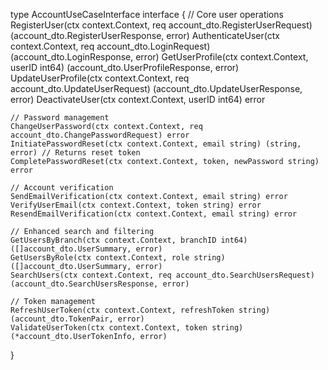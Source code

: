 type AccountUseCaseInterface interface {
	// Core user operations
	RegisterUser(ctx context.Context, req account_dto.RegisterUserRequest) (account_dto.RegisterUserResponse, error)
	AuthenticateUser(ctx context.Context, req account_dto.LoginRequest) (account_dto.LoginResponse, error)
	GetUserProfile(ctx context.Context, userID int64) (account_dto.UserProfileResponse, error)
	UpdateUserProfile(ctx context.Context, req account_dto.UpdateUserRequest) (account_dto.UpdateUserResponse, error)
	DeactivateUser(ctx context.Context, userID int64) error
	
	// Password management
	ChangeUserPassword(ctx context.Context, req account_dto.ChangePasswordRequest) error
	InitiatePasswordReset(ctx context.Context, email string) (string, error) // Returns reset token
	CompletePasswordReset(ctx context.Context, token, newPassword string) error
	
	// Account verification
	SendEmailVerification(ctx context.Context, email string) error
	VerifyUserEmail(ctx context.Context, token string) error
	ResendEmailVerification(ctx context.Context, email string) error
	
	// Enhanced search and filtering
	GetUsersByBranch(ctx context.Context, branchID int64) ([]account_dto.UserSummary, error)
	GetUsersByRole(ctx context.Context, role string) ([]account_dto.UserSummary, error)
	SearchUsers(ctx context.Context, req account_dto.SearchUsersRequest) (account_dto.SearchUsersResponse, error)
	
	// Token management
	RefreshUserToken(ctx context.Context, refreshToken string) (account_dto.TokenPair, error)
	ValidateUserToken(ctx context.Context, token string) (*account_dto.UserTokenInfo, error)
}

